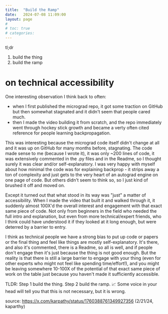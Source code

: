 ```yaml
---
title:  "Build the Ramp"
date:   2024-07-08 11:09:00
layout: page
#
# toc: true
# categories:
---
```

tl;dr
1. build the thing
1. build the ramp

# on technical accessibility

One interesting observation I think back to often:
- when I first published the micrograd repo, it got some traction on GitHub but then somewhat stagnated and it didn't seem that people cared much.
- then I made the video building it from scratch, and the repo immediately went through hockey stick growth and became a verty often cited reference for people learning backpropagation.

This was interesting because the micrograd code itself didn't change at all and it was up on GitHub for many months before, stagnating. The code made sense to me (because I wrote it), it was only ~200 lines of code, it was extensively commented in the .py files and in the Readme, so I thought surely it was clear and/or self-explanatory. I was very happy with myself about how minimal the code was for explaining backprop - it strips away a ton of complexity and just gets to the very heart of an autograd engine on one page of code. But others didn't seem to think so, so I just kind of brushed it off and moved on.

Except it turned out that what stood in its way was "just" a matter of accessibility. When I made the video that built it and walked through it, it suddenly almost 100X'd the overall interest and engagement with that exact same piece of code. Not only from beginners in the field who needed the full intro and explanation, but even from more technical/expert friends, who I think could have understood it if they looked at it long enough, but were deterred by a barrier to entry.

I think as technical people we have a strong bias to put up code or papers or the final thing and feel like things are mostly self-explanatory. It's there, and also it's commented, there is a Readme, so all is well, and if people don't engage then it's just because the thing is not good enough. But the reality is that there is still a large barrier to engage with your thing (even for other experts who might not feel like spending time/effort!), and you might be leaving somewhere 10-100X of the potential of that exact same piece of work on the table just because you haven't made it sufficiently accessible. 

TLDR: Step 1 build the thing. Step 2 build the ramp. 📈
Some voice in your head will tell you that this is not necessary, but it is wrong.

source: https://x.com/karpathy/status/1760388761349927356 (2/21/24, kaparthy)